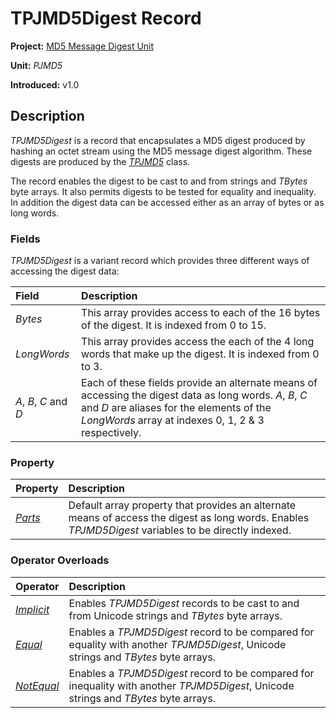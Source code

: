 # TPJMD5Digest Record

**Project:** [MD5 Message Digest Unit](../API.md)

**Unit:** _PJMD5_

**Introduced:** v1.0

## Description

_TPJMD5Digest_ is a record that encapsulates a MD5 digest produced by hashing an octet stream using the MD5 message digest algorithm. These digests are produced by the [_TPJMD5_](./TPJMD5.md) class.

The record enables the digest to be cast to and from strings and _TBytes_ byte arrays. It also permits digests to be tested for equality and inequality. In addition the digest data can be accessed either as an array of bytes or as long words.

### Fields

_TPJMD5Digest_ is a variant record which provides three different ways of accessing the digest data:

| Field | Description |
|:------|:------------|
| _Bytes_ | This array provides access to each of the 16 bytes of the digest. It is indexed from 0 to 15. |
| _LongWords_ | This array provides access the each of the 4 long words that make up the digest. It is indexed from 0 to 3. |
| _A_, _B_, _C_ and _D_ | Each of these fields provide an alternate means of accessing the digest data as long words. _A_, _B_, _C_ and _D_ are aliases for the elements of the _LongWords_ array at indexes 0, 1, 2 & 3 respectively. |

### Property

| Property | Description |
|:---------|:------------|
| [_Parts_](./TPJMD5Digest-Parts.md) | Default array property that provides an alternate means of access the digest as long words. Enables _TPJMD5Digest_ variables to be directly indexed. |

### Operator Overloads

| Operator | Description |
|:---------|:------------|
| [_Implicit_](./TPJMD5Digest-Implicit.md) | Enables _TPJMD5Digest_ records to be cast to and from Unicode strings and _TBytes_ byte arrays. |
| [_Equal_](./TPJMD5Digest-Equal.md) | Enables a _TPJMD5Digest_ record to be compared for equality with another _TPJMD5Digest_, Unicode strings and _TBytes_ byte arrays. |
| [_NotEqual_](./TPJMD5Digest-NotEqual.md) | Enables a _TPJMD5Digest_ record to be compared for inequality with another _TPJMD5Digest_, Unicode strings and _TBytes_ byte arrays. |
